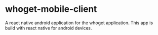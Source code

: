 # whoget-mobile-client
A react native android application for the whoget application. This app is build with react native for android devices.
